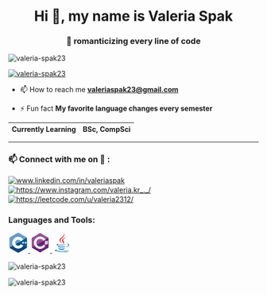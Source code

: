 <h1 align="center">Hi 👋, my name is Valeria Spak</h1>
<h3 align="center">🌙 romanticizing every line of code</h3>

<p align="left"> <img src="https://komarev.com/ghpvc/?username=valeria-spak23&label=Profile%20views&color=0e75b6&style=flat" alt="valeria-spak23" /> </p>

<p align="left"> <a href="https://github.com/ryo-ma/github-profile-trophy"><img src="https://github-profile-trophy.vercel.app/?username=valeria-spak23" alt="valeria-spak23" /></a> </p>

- 📫 How to reach me **valeriaspak23@gmail.com**

- ⚡ Fun fact **My favorite language changes every semester**

| Currently Learning | BSc, CompSci |
| ------------------ | ----------- |

<hr>
<h3 align="left">📫 Connect with me on 🔗 :</h3>
<p align="left">
<a href="https://linkedin.com/in/www.linkedin.com/in/valeriaspak" target="blank"><img align="center" src="https://raw.githubusercontent.com/rahuldkjain/github-profile-readme-generator/master/src/images/icons/Social/linked-in-alt.svg" alt="www.linkedin.com/in/valeriaspak" height="30" width="40" /></a>
<a href="https://instagram.com/https://www.instagram.com/valeria.kr_._/" target="blank"><img align="center" src="https://raw.githubusercontent.com/rahuldkjain/github-profile-readme-generator/master/src/images/icons/Social/instagram.svg" alt="https://www.instagram.com/valeria.kr_._/" height="30" width="40" /></a>
<a href="https://www.leetcode.com/https://leetcode.com/u/valeria2312/" target="blank"><img align="center" src="https://raw.githubusercontent.com/rahuldkjain/github-profile-readme-generator/master/src/images/icons/Social/leet-code.svg" alt="https://leetcode.com/u/valeria2312/" height="30" width="40" /></a>
</p>

<h3 align="left">Languages and Tools:</h3>
<a href="https://www.w3schools.com/cpp/" target="_blank" rel="noreferrer"> <img src="https://raw.githubusercontent.com/devicons/devicon/master/icons/cplusplus/cplusplus-original.svg" alt="cplusplus" width="40" height="40"/> </a> <a href="https://www.w3schools.com/cs/" target="_blank" rel="noreferrer"> <img src="https://raw.githubusercontent.com/devicons/devicon/master/icons/csharp/csharp-original.svg" alt="csharp" width="40" height="40"/> </a> <a href="https://www.java.com" target="_blank" rel="noreferrer"> <img src="https://raw.githubusercontent.com/devicons/devicon/master/icons/java/java-original.svg" alt="java" width="40" height="40"/> </a> </p>

<p><img align="center" src="https://github-readme-stats.vercel.app/api/top-langs?username=valeria-spak23&show_icons=true&locale=en&layout=compact" alt="valeria-spak23" /></p>

<p><img align="center" src="https://github-readme-streak-stats.herokuapp.com/?user=valeria-spak23&" alt="valeria-spak23" /></p>
